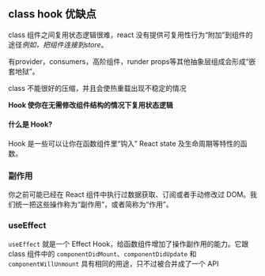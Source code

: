 ## class hook 优缺点

class 组件之间复用状态逻辑很难，react 没有提供可复用性行为“附加”到组件的途径*例如，把组件连接到store*。 

有provider，consumers，高阶组件，runder props等其他抽象层组成会形成“嵌套地狱”。

class 不能很好的压缩，并且会使热重载出现不稳定的情况

**Hook 使你在无需修改组件结构的情况下复用状态逻辑** 

#### 什么是 Hook?

Hook 是一些可以让你在函数组件里“钩入” React state 及生命周期等特性的函数。

###  副作用

你之前可能已经在 React 组件中执行过数据获取、订阅或者手动修改过 DOM。我们统一把这些操作称为“副作用”，或者简称为“作用”。

### useEffect

`useEffect` 就是一个 Effect Hook，给函数组件增加了操作副作用的能力。它跟 class 组件中的 `componentDidMount`、`componentDidUpdate` 和 `componentWillUnmount` 具有相同的用途，只不过被合并成了一个 API